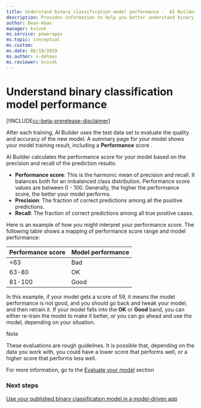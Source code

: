 ```yaml
---
title: Understand binary classification model performance -  AI Builder | Microsoft Docs
description: Provides information to help you better understand binary classification model performance.
author: Dean-Haas
manager: kvivek
ms.service: powerapps
ms.topic: conceptual
ms.custom: 
ms.date: 06/10/2019
ms.author: v-dehaas
ms.reviewer: kvivek
---
```


# Understand binary classification model performance

[!INCLUDE[cc-beta-prerelease-disclaimer](./includes/cc-beta-prerelease-disclaimer.md)]

After each training, AI Builder uses the test data set to evaluate the quality and accuracy of the new model. A summary page for your model shows your model training result, including a **Performance** score .  

AI Builder calculates the performance score for your model based on the precision and recall of the prediction results:
- **Performance score**: This is the harmonic mean of precision and recall. It balances both for an imbalanced class distribution. Performance score values are between 0 - 100. Generally, the higher the performance score, the better your model performs. 
- **Precision**: The fraction of correct predictions among all the positive predictions.
- **Recall**: The fraction of correct predictions among all true positive cases.
 
Here is an example of how you might interpret your performance score. The following table shows a mapping of performance score range and model performance:

|    Performance score    |    Model performance     |
|-------------------------|--------------------------|
|    <63                  |    Bad                   |
|    63-80                |    OK                    |
|    81-100               |    Good                  |

In this example, if your model gets a score of 59, it means the model performance is not good, and you should go back and tweak your model, and then retrain it. If your model falls into the **OK** or **Good** band, you can either re-train the model to make it better, or you can go ahead and use the model, depending on your situation.  

> [!NOTE]
> These evaluations are rough guidelines. It is possible that, depending on the data you work with, you could have a lower score that performs well, or a higher score that performs less well.

For more information, go to the [Evaluate your model](manage-model.md#evaluate-your-model) section

### Next steps

[Use your published binary classification model in a model-driven app](binary-classification-model-driven-app.md) 
